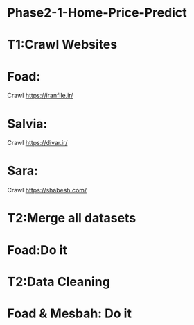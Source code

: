 # Phase2-1-Home-Price-Predict
# T1:Crawl Websites
# Foad: 
Crawl https://iranfile.ir/
# Salvia:
Crawl https://divar.ir/
# Sara:
Crawl https://shabesh.com/

# T2:Merge all datasets
# Foad:Do it
# T2:Data Cleaning
# Foad & Mesbah: Do it
